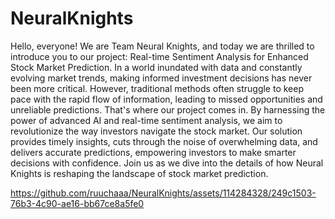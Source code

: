 # NeuralKnights
Hello, everyone! We are Team Neural Knights, and today we are thrilled to introduce you to our project: Real-time Sentiment Analysis for Enhanced Stock Market Prediction. In a world inundated with data and constantly evolving market trends, making informed investment decisions has never been more critical. However, traditional methods often struggle to keep pace with the rapid flow of information, leading to missed opportunities and unreliable predictions. That's where our project comes in. By harnessing the power of advanced AI and real-time sentiment analysis, we aim to revolutionize the way investors navigate the stock market. Our solution provides timely insights, cuts through the noise of overwhelming data, and delivers accurate predictions, empowering investors to make smarter decisions with confidence. Join us as we dive into the details of how Neural Knights is reshaping the landscape of stock market prediction.




https://github.com/ruuchaaa/NeuralKnights/assets/114284328/249c1503-76b3-4c90-ae16-bb67ce8a5fe0


